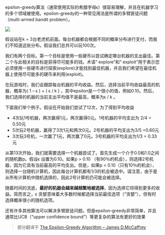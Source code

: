 epsilon-greedy算法（通常使用实际的希腊字母ϵ）很容易理解，并且在机器学习的多个领域被使用。epsilon-greedy的一种常见用法是所谓的多臂匪徒问题（multi-armed bandit problem）。

![](https://tva1.sinaimg.cn/large/008eGmZEly1gn89mg05cwj308l077di2.jpg)

假设站在k = 3台老虎机前面。每台机器都会根据不同的概率分布进行支付，而我们不知道这些分布。假设我们总共可以玩100次。

我们有两个目标。第一个目标是使用一些硬币以尝试确定哪台机器的支出最佳。第二个与此相关的目标是获得尽可能多的钱。术语“ explore”和“ exploit”用于表示您必须使用一些硬币进行探索(explore)才能找到最佳机器，并且我们希望在最佳机器上使用尽可能多的硬币来利用(exploit)。

在玩游戏时，我们会跟踪每台机器的平均收益。然后，选择当前平均收益最高的机器，概率为( 1 – ϵ ) + ( ϵ / k ) ，其中epsilon是一个很小的值，例如0.10。然后，我们选择的机器的当前支出平均值不是最高，概率为ϵ / k 。

下面我们举个例子。假设在开始我们尝试了12次，为了得到平均收益

- 4次玩1号机器，两次赢得1元，两次赢得0元。1号机器的平均支出为 2/4 = 0.50元
- 5次玩2号机器，赢得了3次1元和两次0元。2号机器的平均支出为3/5 =0.60元
- 3次玩3号机，一次赢了1元，两次赢了0元。3号机器的平均支出为1/3 = 0.33元

从第13次开始，我们就需要选择一个机器尝试了。首先生成一个介于0.0和1.0之间的随机数p。假设ϵ 设置为0.10。如果p > 0.10 （有90％的机会），则选择2号机器，因为它具有当前最高的平均支出。但是，如果p < 0.10（只有10％的机会），则选择一台随机计算机，因此每台计算机都有1/3的机会被选中。请注意，由于是从所有计算机中随机选择的，因此2号计算机仍可能会被选择。

随着时间的流逝，**最好的机器会越来越频繁地被选择**，因为选择它将得到更多的收益。简而言之，ϵ 贪婪意味着大多数时候都选择当前最佳选项（“贪婪”），但有时选择概率很小的随机选项。

还有许多其他算法可以解决多臂匪徒问题。但是epsilon-greedy非常简单，并且通常比UCB（“upper confidence bound”）等更复杂的算法有更好的效果

> 部分翻译于 [The Epsilon-Greedy Algorithm – James D.McCaffrey](https://jamesmccaffrey.wordpress.com/2017/11/30/the-epsilon-greedy-algorithm/)